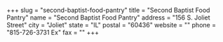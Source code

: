 +++
slug = "second-baptist-food-pantry"
title = "Second Baptist Food Pantry"
name = "Second Baptist Food Pantry"
address = "156 S. Joliet Street"
city = "Joliet"
state = "IL"
postal = "60436"
website = ""
phone = "815-726-3731 Ex"
fax = ""
+++
